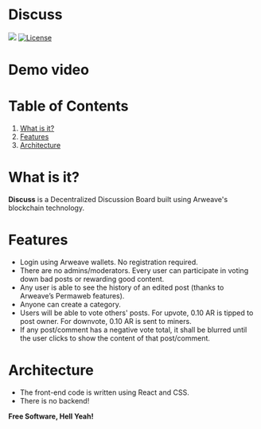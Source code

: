 # Discuss

![](https://img.shields.io/badge/nodejs-8.10-blue.svg) [![License](https://img.shields.io/badge/license-MIT-green.svg)](https://opensource.org/licenses/MIT)

# Demo video

# Table of Contents

1. [What is it?](#what-is-it)
2. [Features](#features)
3. [Architecture](#architecture)

# What is it?

**Discuss** is a Decentralized Discussion Board built using Arweave's blockchain technology.

# Features

- Login using Arweave wallets. No registration required.
- There are no admins/moderators. Every user can participate in voting down bad posts or rewarding good content.
- Any user is able to see the history of an edited post (thanks to Arweave’s Permaweb features).
- Anyone can create a category.
- Users will be able to vote others' posts. For upvote, 0.10 AR is tipped to post owner. For downvote, 0.10 AR is sent to miners.
- If any post/comment has a negative vote total, it shall be blurred until the user clicks to show the content of that post/comment.

# Architecture

- The front-end code is written using React and CSS.
- There is no backend!

**Free Software, Hell Yeah!**
